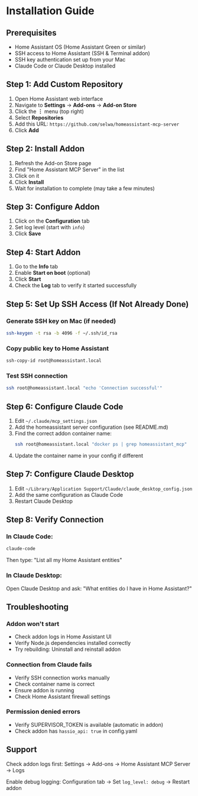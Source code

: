 # Installation Guide

## Prerequisites

- Home Assistant OS (Home Assistant Green or similar)
- SSH access to Home Assistant (SSH & Terminal addon)
- SSH key authentication set up from your Mac
- Claude Code or Claude Desktop installed

## Step 1: Add Custom Repository

1. Open Home Assistant web interface
2. Navigate to **Settings** → **Add-ons** → **Add-on Store**
3. Click the **⋮** menu (top right)
4. Select **Repositories**
5. Add this URL: `https://github.com/selwa/homeassistant-mcp-server`
6. Click **Add**

## Step 2: Install Addon

1. Refresh the Add-on Store page
2. Find "Home Assistant MCP Server" in the list
3. Click on it
4. Click **Install**
5. Wait for installation to complete (may take a few minutes)

## Step 3: Configure Addon

1. Click on the **Configuration** tab
2. Set log level (start with `info`)
3. Click **Save**

## Step 4: Start Addon

1. Go to the **Info** tab
2. Enable **Start on boot** (optional)
3. Click **Start**
4. Check the **Log** tab to verify it started successfully

## Step 5: Set Up SSH Access (If Not Already Done)

### Generate SSH key on Mac (if needed)
```bash
ssh-keygen -t rsa -b 4096 -f ~/.ssh/id_rsa
```

### Copy public key to Home Assistant
```bash
ssh-copy-id root@homeassistant.local
```

### Test SSH connection
```bash
ssh root@homeassistant.local "echo 'Connection successful'"
```

## Step 6: Configure Claude Code

1. Edit `~/.claude/mcp_settings.json`
2. Add the homeassistant server configuration (see README.md)
3. Find the correct addon container name:
   ```bash
   ssh root@homeassistant.local "docker ps | grep homeassistant_mcp"
   ```
4. Update the container name in your config if different

## Step 7: Configure Claude Desktop

1. Edit `~/Library/Application Support/Claude/claude_desktop_config.json`
2. Add the same configuration as Claude Code
3. Restart Claude Desktop

## Step 8: Verify Connection

### In Claude Code:
```bash
claude-code
```

Then type: "List all my Home Assistant entities"

### In Claude Desktop:
Open Claude Desktop and ask: "What entities do I have in Home Assistant?"

## Troubleshooting

### Addon won't start
- Check addon logs in Home Assistant UI
- Verify Node.js dependencies installed correctly
- Try rebuilding: Uninstall and reinstall addon

### Connection from Claude fails
- Verify SSH connection works manually
- Check container name is correct
- Ensure addon is running
- Check Home Assistant firewall settings

### Permission denied errors
- Verify SUPERVISOR_TOKEN is available (automatic in addon)
- Check addon has `hassio_api: true` in config.yaml

## Support

Check addon logs first:
Settings → Add-ons → Home Assistant MCP Server → Logs

Enable debug logging:
Configuration tab → Set `log_level: debug` → Restart addon
